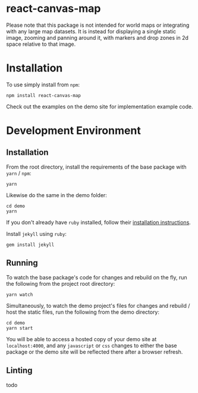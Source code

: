 # react-canvas-map

Please note that this package is not intended for world maps or integrating with any large map
datasets. It is instead for displaying a single static image, zooming and panning around it, with
markers and drop zones in 2d space relative to that image.

# Installation

To use simply install from `npm`:

```shell
npm install react-canvas-map
```

Check out the examples on the demo site for implementation example code.

# Development Environment

## Installation

From the root directory, install the requirements of the base package with `yarn` / `npm`:

```shell
yarn
```

Likewise do the same in the demo folder:

```shell
cd demo
yarn
```

If you don't already have `ruby` installed, follow their
[installation instructions](https://www.ruby-lang.org/en/documentation/installation/).

Install `jekyll` using `ruby`:

```shell
gem install jekyll
```

## Running

To watch the base package's code for changes and rebuild on the fly, run the following from the
project root directory:

```shell
yarn watch
```

Simultaneously, to watch the demo project's files for changes and rebuild / host the static files,
run the following from the demo directory:

```shell
cd demo
yarn start
```

You will be able to access a hosted copy of your demo site at `localhost:4000`, and any `javascript`
or `css` changes to either the base package or the demo site will be reflected there after a browser
refresh.

## Linting

todo

